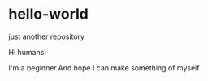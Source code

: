 # hello-world
just  another repository

Hi humans!

I'm a beginner.And  hope I can make something of myself
